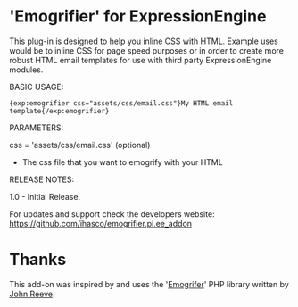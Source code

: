# 'Emogrifier' for ExpressionEngine
This plug-in is designed to help you inline CSS with HTML. Example uses would be  to inline CSS for page speed purposes or in order to create more robust HTML email templates for use with third party ExpressionEngine modules.

BASIC USAGE:

    {exp:emogrifier css="assets/css/email.css"}My HTML email template{/exp:emogrifier}

PARAMETERS:

css = 'assets/css/email.css' (optional)
 - The css file that you want to emogrify with your HTML

RELEASE NOTES:

1.0 - Initial Release.

For updates and support check the developers website: https://github.com/ihasco/emogrifier.pi.ee_addon

# Thanks

This add-on was inspired by and uses the '[Emogrifer](https://github.com/jjriv/emogrifier)' PHP library written by [John Reeve](https://github.com/jjriv).

